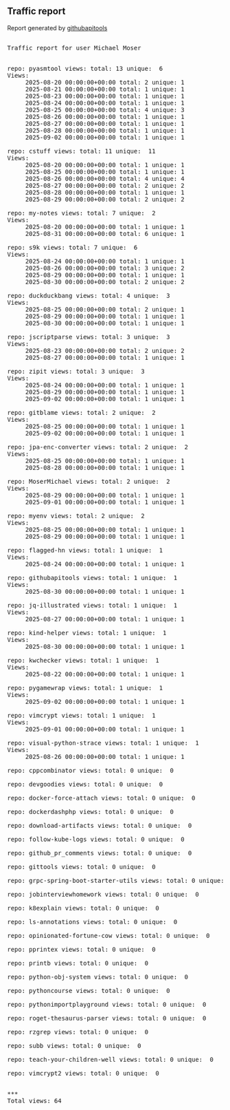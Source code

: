 <h2> Traffic report </h2>

Report generated by <a href="https://github.com/MoserMichael/githubapitools">githubapitools</a>

<pre>

Traffic report for user Michael Moser


repo: pyasmtool views: total: 13 unique:  6
Views:
	 2025-08-20 00:00:00+00:00 total: 2 unique: 1
	 2025-08-21 00:00:00+00:00 total: 1 unique: 1
	 2025-08-23 00:00:00+00:00 total: 1 unique: 1
	 2025-08-24 00:00:00+00:00 total: 1 unique: 1
	 2025-08-25 00:00:00+00:00 total: 4 unique: 3
	 2025-08-26 00:00:00+00:00 total: 1 unique: 1
	 2025-08-27 00:00:00+00:00 total: 1 unique: 1
	 2025-08-28 00:00:00+00:00 total: 1 unique: 1
	 2025-09-02 00:00:00+00:00 total: 1 unique: 1

repo: cstuff views: total: 11 unique:  11
Views:
	 2025-08-20 00:00:00+00:00 total: 1 unique: 1
	 2025-08-25 00:00:00+00:00 total: 1 unique: 1
	 2025-08-26 00:00:00+00:00 total: 4 unique: 4
	 2025-08-27 00:00:00+00:00 total: 2 unique: 2
	 2025-08-28 00:00:00+00:00 total: 1 unique: 1
	 2025-08-29 00:00:00+00:00 total: 2 unique: 2

repo: my-notes views: total: 7 unique:  2
Views:
	 2025-08-20 00:00:00+00:00 total: 1 unique: 1
	 2025-08-31 00:00:00+00:00 total: 6 unique: 1

repo: s9k views: total: 7 unique:  6
Views:
	 2025-08-24 00:00:00+00:00 total: 1 unique: 1
	 2025-08-26 00:00:00+00:00 total: 3 unique: 2
	 2025-08-29 00:00:00+00:00 total: 1 unique: 1
	 2025-08-30 00:00:00+00:00 total: 2 unique: 2

repo: duckduckbang views: total: 4 unique:  3
Views:
	 2025-08-25 00:00:00+00:00 total: 2 unique: 1
	 2025-08-29 00:00:00+00:00 total: 1 unique: 1
	 2025-08-30 00:00:00+00:00 total: 1 unique: 1

repo: jscriptparse views: total: 3 unique:  3
Views:
	 2025-08-23 00:00:00+00:00 total: 2 unique: 2
	 2025-08-27 00:00:00+00:00 total: 1 unique: 1

repo: zipit views: total: 3 unique:  3
Views:
	 2025-08-24 00:00:00+00:00 total: 1 unique: 1
	 2025-08-29 00:00:00+00:00 total: 1 unique: 1
	 2025-09-02 00:00:00+00:00 total: 1 unique: 1

repo: gitblame views: total: 2 unique:  2
Views:
	 2025-08-25 00:00:00+00:00 total: 1 unique: 1
	 2025-09-02 00:00:00+00:00 total: 1 unique: 1

repo: jpa-enc-converter views: total: 2 unique:  2
Views:
	 2025-08-25 00:00:00+00:00 total: 1 unique: 1
	 2025-08-28 00:00:00+00:00 total: 1 unique: 1

repo: MoserMichael views: total: 2 unique:  2
Views:
	 2025-08-29 00:00:00+00:00 total: 1 unique: 1
	 2025-09-01 00:00:00+00:00 total: 1 unique: 1

repo: myenv views: total: 2 unique:  2
Views:
	 2025-08-25 00:00:00+00:00 total: 1 unique: 1
	 2025-08-29 00:00:00+00:00 total: 1 unique: 1

repo: flagged-hn views: total: 1 unique:  1
Views:
	 2025-08-24 00:00:00+00:00 total: 1 unique: 1

repo: githubapitools views: total: 1 unique:  1
Views:
	 2025-08-30 00:00:00+00:00 total: 1 unique: 1

repo: jq-illustrated views: total: 1 unique:  1
Views:
	 2025-08-27 00:00:00+00:00 total: 1 unique: 1

repo: kind-helper views: total: 1 unique:  1
Views:
	 2025-08-30 00:00:00+00:00 total: 1 unique: 1

repo: kwchecker views: total: 1 unique:  1
Views:
	 2025-08-22 00:00:00+00:00 total: 1 unique: 1

repo: pygamewrap views: total: 1 unique:  1
Views:
	 2025-09-02 00:00:00+00:00 total: 1 unique: 1

repo: vimcrypt views: total: 1 unique:  1
Views:
	 2025-09-01 00:00:00+00:00 total: 1 unique: 1

repo: visual-python-strace views: total: 1 unique:  1
Views:
	 2025-08-26 00:00:00+00:00 total: 1 unique: 1

repo: cppcombinator views: total: 0 unique:  0

repo: devgoodies views: total: 0 unique:  0

repo: docker-force-attach views: total: 0 unique:  0

repo: dockerdashphp views: total: 0 unique:  0

repo: download-artifacts views: total: 0 unique:  0

repo: follow-kube-logs views: total: 0 unique:  0

repo: github_pr_comments views: total: 0 unique:  0

repo: gittools views: total: 0 unique:  0

repo: grpc-spring-boot-starter-utils views: total: 0 unique:  0

repo: jobinterviewhomework views: total: 0 unique:  0

repo: k8explain views: total: 0 unique:  0

repo: ls-annotations views: total: 0 unique:  0

repo: opinionated-fortune-cow views: total: 0 unique:  0

repo: pprintex views: total: 0 unique:  0

repo: printb views: total: 0 unique:  0

repo: python-obj-system views: total: 0 unique:  0

repo: pythoncourse views: total: 0 unique:  0

repo: pythonimportplayground views: total: 0 unique:  0

repo: roget-thesaurus-parser views: total: 0 unique:  0

repo: rzgrep views: total: 0 unique:  0

repo: subb views: total: 0 unique:  0

repo: teach-your-children-well views: total: 0 unique:  0

repo: vimcrypt2 views: total: 0 unique:  0


***
Total views: 64
